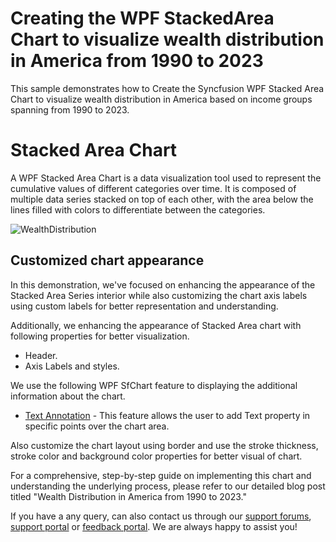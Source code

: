 # Creating the WPF StackedArea Chart to visualize wealth distribution in America from 1990 to 2023

This sample demonstrates how to Create the Syncfusion WPF Stacked Area Chart to visualize wealth distribution in America based on income groups spanning from 1990 to 2023.

# Stacked Area Chart 

A WPF Stacked Area Chart is a data visualization tool used to represent the cumulative values of different categories over time. It is composed of multiple data series stacked on top of each other, with the area below the lines filled with colors to differentiate between the categories.

![WealthDistribution](https://github.com/SyncfusionExamples/Creating-the-WPF-StackedArea-Chart-to-visualize-wealth-distribution-in-America-from-1990-to-2023/assets/124584591/ffe8fa1c-23b3-4886-abb9-8bd5c1a7909d)

## Customized chart appearance

In this demonstration, we've focused on enhancing the appearance of the Stacked Area Series interior while also customizing the chart axis labels using custom labels for better representation and understanding.

Additionally, we enhancing the appearance of Stacked Area chart with following properties for better visualization.

* Header.
* Axis Labels and styles.  

We use the following WPF SfChart feature to displaying the additional information about the chart.

* [Text Annotation](https://help.syncfusion.com/wpf/charts/annotations#text-annotation) - This feature allows the user to add Text property in specific points over the chart area.

Also customize the chart layout using border and use the stroke thickness, stroke color and background color properties for better visual of chart. 

For a comprehensive, step-by-step guide on implementing this chart and understanding the underlying process, please refer to our detailed blog post titled "Wealth Distribution in America from 1990 to 2023."

If you have a any query, can also contact us through our [support forums](https://www.syncfusion.com/forums), [support portal](https://support.syncfusion.com/) or [feedback portal](https://www.syncfusion.com/feedback). We are always happy to assist you!

